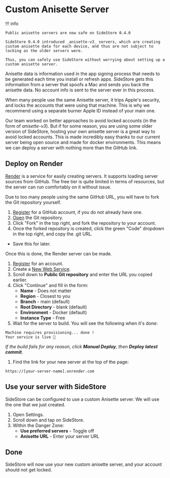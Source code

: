 # Custom Anisette Server

!!! info

    Public anisette servers are now safe on SideStore 0.4.0

    SideStore 0.4.0 introduced _anisette-v3_ servers, which are creating custom anisette data for each device, and thus are not subject to locking as the older servers were.

    Thus, you can safely use SideStore without worrying about setting up a custom anisette server.

Anisette data is information used in the app signing process that needs to be generated each time you install or refresh apps. SideStore gets this information from a server that spoofs a Mac and sends you back the anisette data. No account info is sent to the server ever in this process.

When many people use the same Anisette server, it trips Apple's security, and locks the accounts that were using that machine. This is why we recommend using a separate burner Apple ID instead of your main one.

Our team worked on better approaches to avoid locked accounts (in the form of _anisette-v3_). But if for some reason, you are using some older version of SideStore, hosting your own anisette server is a great way to avoid locked accounts. This is made incredibly easy thanks to our current server being open source and made for docker environments. This means we can deploy a server with nothing more than the GitHub link.

## Deploy on Render

[Render](https://render.com/) is a service for easily creating servers. It supports loading server sources from GitHub. The free tier is quite limited in terms of resources, but the server can run comfortably on it without issue.

Due to too many people using the same GitHub URL, you will have to fork the Git repository yourself.

1. [Register](https://github.com/signup) for a GitHub account, if you do not already have one.
2. [Open](https://github.com/Dadoum/Provision) the Git repository.
3. Click "Fork" in the top right, and fork the repository to your account.
4. Once the forked repository is created, click the green "Code" dropdown in the top right, and copy the .git URL.

* Save this for later.

Once this is done, the Render server can be made.

1. [Register](https://dashboard.render.com/register/) for an account.
2. Create a [New Web Service](https://dashboard.render.com/select-repo?type=web).
3. Scroll down to **Public Git repository** and enter the URL you copied earlier.
4. Click "Continue" and fill in the form:
    * **Name** - Does not matter
    * **Region** - Closest to you
    * **Branch** - main (default)
    * **Root Directory** - blank (default)
    * **Environment** - Docker (default)
    * **Instance Type** - Free
5. Wait for the server to build. You will see the following when it's done:

```text
Machine requires provisioning... done !
Your service is live 🎉
```

*If the build fails for any reason, click **Manual Deploy**, then **Deploy latest commit**.*

1. Find the link for your new server at the top of the page:

```text
https://[your-server-name].onrender.com
```

## Use your server with SideStore

SideStore can be configured to use a custom Anisette server. We will use the one that we just created.

1. Open Settings.
2. Scroll down and tap on SideStore.
3. Within the Danger Zone:
    * **Use preferred servers** - Toggle off
    * **Anisette URL** - Enter your server URL

## Done

SideStore will now use your new custom anisette server, and your account should not get locked.
